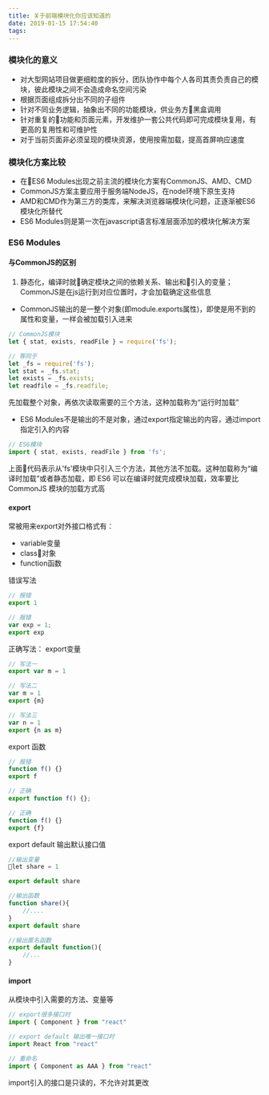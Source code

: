 ```yaml
---
title: 关于前端模块化你应该知道的
date: 2019-01-15 17:54:40
tags:
---
```


### 模块化的意义
- 对大型网站项目做更细粒度的拆分，团队协作中每个人各司其责负责自己的模块，彼此模块之间不会造成命名空间污染
- 根据页面组成拆分出不同的子组件
- 针对不同业务逻辑，抽象出不同的功能模块，供业务方黑盒调用
- 针对重复的功能和页面元素，开发维护一套公共代码即可完成模块复用，有更高的复用性和可维护性
- 对于当前页面非必须呈现的模块资源，使用按需加载，提高首屏响应速度

### 模块化方案比较
- 在ES6 Modules出现之前主流的模块化方案有CommonJS、AMD、CMD
- CommonJS方案主要应用于服务端NodeJS，在node环境下原生支持
- AMD和CMD作为第三方的类库，来解决浏览器端模块化问题，正逐渐被ES6模块化所替代
- ES6 Modules则是第一次在javascript语言标准层面添加的模块化解决方案

### ES6 Modules
#### 与CommonJS的区别
1. 静态化，编译时就确定模块之间的依赖关系、输出和引入的变量；CommonJS是在js运行到对应位置时，才会加载确定这些信息
- CommonJS输出的是一整个对象(即module.exports属性)，即使是用不到的属性和变量，一样会被加载引入进来
```js
// CommonJS模块
let { stat, exists, readFile } = require('fs');

// 等同于
let _fs = require('fs');
let stat = _fs.stat;
let exists = _fs.exists;
let readfile = _fs.readfile;
```
先加载整个对象，再依次读取需要的三个方法，这种加载称为“运行时加载”
- ES6 Modules不是输出的不是对象，通过export指定输出的内容，通过import指定引入的内容
```js
// ES6模块
import { stat, exists, readFile } from 'fs';
```
上面代码表示从'fs'模块中只引入三个方法，其他方法不加载。这种加载称为“编译时加载”或者静态加载，即 ES6 可以在编译时就完成模块加载，效率要比 CommonJS 模块的加载方式高


#### export
常被用来export对外接口格式有：
- variable变量
- class对象
- function函数

错误写法
```js
// 报错
export 1

// 报错
var exp = 1;
export exp
```
正确写法：
export变量
```js
// 写法一
export var m = 1

// 写法二
var m = 1
export {m}

// 写法三
var n = 1
export {n as m}
```
export 函数
```js
// 报错
function f() {}
export f

// 正确
export function f() {};

// 正确
function f() {}
export {f}
```
export default 输出默认接口值
```js
//输出变量
let share = 1

export default share

//输出函数
function share(){
    //....
}
export default share

//输出匿名函数
export default function(){
    //...
}
```

#### import
从模块中引入需要的方法、变量等
```js
// export很多接口时
import { Component } from "react"

// export default 输出唯一接口时
import React from "react"

// 重命名
import { Component as AAA } from "react"

```
import引入的接口是只读的，不允许对其更改


